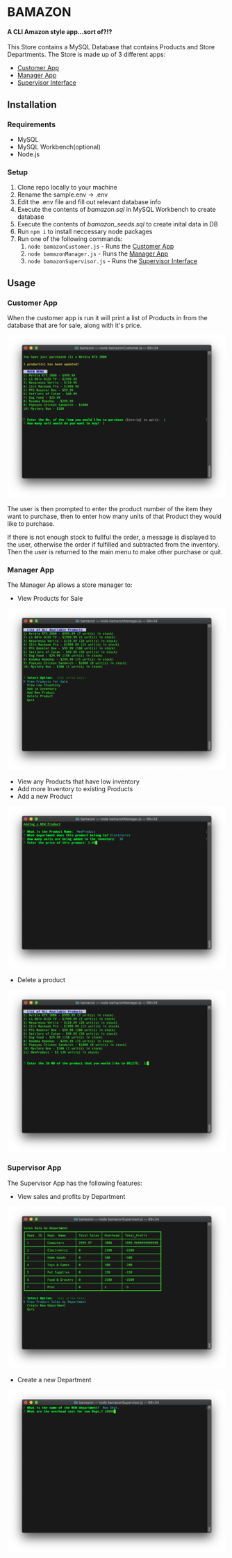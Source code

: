 # BAMAZON
#### A CLI Amazon style app...sort of?!?
This Store contains a MySQL Database that contains Products and Store Departments. The Store is made up of 3 different apps:
* [Customer App](#cust-app)
* [Manager App](#man-app)
* [Supervisor Interface](#sup-app)

## Installation
### Requirements
* MySQL
* MySQL Workbench(optional)
* Node.js

### Setup
1. Clone repo locally to your machine
2. Rename the sample.env -> .env
3. Edit the .env file and fill out relevant database info
4. Execute the contents of *bamazon.sql* in MySQL Workbench to create database
5. Execute the contents of *bamazon_seeds.sql* to create inital data in DB
6. Run `npm i` to install neccessary node packages
7. Run one of the following commands:
    1. `node bamazonCustomer.js` - Runs the [Customer App](#cust-app)
    2. `node bamazonManager.js` - Runs the [Manager App](#man-app)
    3. `node bamazonSupervisor.js` - Runs the [Supervisor Interface](#sup-app)
    
## Usage
### <a name="cust-app"></a>Customer App
When the customer app is run it will print a list of Products in from the database that are for sale, along with it's price. 

![CustMain](images/CustMain.png)

The user is then prompted to enter the product number of the item they want to purchase, then to enter how many units of that Product they would like to purchase.

If there is not enough stock to fullful the order, a message is displayed to the user, otherwise the order if fulfilled and subtracted from the inventory. Then the user is returned to the main menu to make other purchase or quit.

### <a name="man-app"></a>Manager App
The Manager Ap allows a store manager to:
* View Products for Sale

![ManMain](images/ManSale.png)

* View any Products that have low inventory
* Add more Inventory to existing Products
* Add a new Product

![ManAdd](images/ManAdd.png)

* Delete a product

![ManDel](images/ManDel.png)

### <a name="sup-app"></a>Supervisor App
The Supervisor App has the following features:
* View sales and profits by Department

![SupDept](images/SupDept.png)

* Create a new Department

![SupNew](images/SupNew.png)
